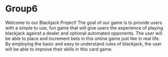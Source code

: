 # Group6
Welcome to our Blackjack Project!
The goal of our game is to provide users with a simple to use, fun game that will give users the experience of playing blackjack against a dealer and optional automated opponents.
The user will be able to place and increment bets in this online game just like in real life.
By employing the basic and easy to understand rules of blackjack, the user will be able to improve their skills in this card game.
